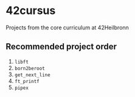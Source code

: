 # 42cursus
Projects from the core curriculum at 42Heilbronn

## Recommended project order
1. `libft`
2. `born2beroot`
3. `get_next_line`
4. `ft_printf`
5. `pipex`
